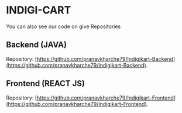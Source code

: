 # INDIGI-CART

You can also see our code on give Repositories

## Backend (JAVA)

Repository: [https://github.com/pranavkharche79/Indigikart-Backend](https://github.com/pranavkharche79/Indigikart-Backend).

## Frontend (REACT JS)

Repository: [https://github.com/pranavkharche79/Indigikart-Frontend](https://github.com/pranavkharche79/Indigikart-Frontend).